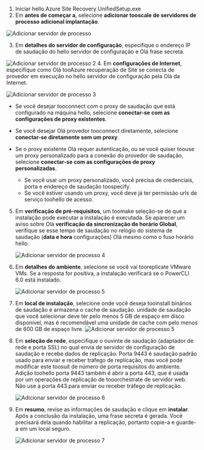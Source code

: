 1. Iniciar hello Azure Site Recovery UnifiedSetup.exe
2. Em **antes de começar a**, selecione **adicionar tooscale de servidores de processo adicional implantação**.

  ![Adicionar servidor de processo](./media/site-recovery-add-process-server/ps-page-1.png)

3. Em **detalhes do servidor de configuração**, especifique o endereço IP de saudação do hello servidor de configuração e Olá frase secreta.

  ![Adicionar servidor de processo 2](./media/site-recovery-add-process-server/ps-page-2.png)
4. Em **configurações de Internet**, especifique como Olá tooAzure recuperação de Site se conecta de provedor em execução no hello servidor de configuração pela Olá da Internet.

  ![Adicionar servidor de processo 3](./media/site-recovery-add-process-server/ps-page-3.png)

   * Se você desejar tooconnect com o proxy de saudação que está configurado na máquina hello, selecione **conectar-se com as configurações de proxy existentes**.
   * Se você desejar Olá provedor tooconnect diretamente, selecione **conectar-se diretamente sem um proxy**.
   * Se o proxy existente Olá requer autenticação, ou se você quiser toouse um proxy personalizado para a conexão do provedor de saudação, selecione **conectar-se com as configurações de proxy personalizadas**.

     * Se você usar um proxy personalizado, você precisa de credenciais, porta e endereço de saudação toospecify.
     * Se você estiver usando um proxy, você deve já ter permissão urls de serviço toohello de acesso.

5. Em **verificação de pré-requisitos**, um toomake seleção-se de que a instalação pode executar a instalação é executada. Se aparecer um aviso sobre Olá **verificação da sincronização de horário Global**, verifique se esse tempo de saudação no relógio do sistema de saudação (**data e hora** configurações) Olá mesmo como o fuso horário hello.

     ![Adicionar servidor de processo 4](./media/site-recovery-add-process-server/ps-page-4.png)

6. Em **detalhes do ambiente**, selecione se você vai tooreplicate VMware VMs. Se a resposta for positiva, a instalação verificará se o PowerCLI 6.0 está instalado.

     ![Adicionar servidor de processo 5](./media/site-recovery-add-process-server/ps-page-5.png)

7. Em **local de instalação**, selecione onde você deseja tooinstall binários de saudação e armazena o cache de saudação. unidade de saudação que você selecionar deve ter pelo menos 5 GB de espaço em disco disponível, mas é recomendável uma unidade de cache com pelo menos de 600 GB de espaço livre.
     ![Adicionar servidor de processo 5](./media/site-recovery-add-process-server/ps-page-6.png)

8. Em **seleção de rede**, especifique o ouvinte de saudação (adaptador de rede e porta SSL) no qual envia de servidor de configuração de saudação e recebe dados de replicação. Porta 9443 é saudação padrão usado para enviar e receber tráfego de replicação, mas você pode modificar este toosuit de número de porta requisitos do ambiente. Adição toohello porta 9443 também é abrir a porta 443, que é usada por um operações de replicação de tooorchestrate de servidor web. Não use a porta 443 para enviar ou receber tráfego de replicação.

     ![Adicionar servidor de processo 6](./media/site-recovery-add-process-server/ps-page-7.png)
9. Em **resumo**, revise as informações de saudação e clique em **instalar**. Após a conclusão da instalação, uma frase secreta é gerada. Você precisará dela quando habilitar a replicação, portanto copie-a e guarde-a em um local seguro.

     ![Adicionar servidor de processo 7](./media/site-recovery-add-process-server/ps-page-8.png)
